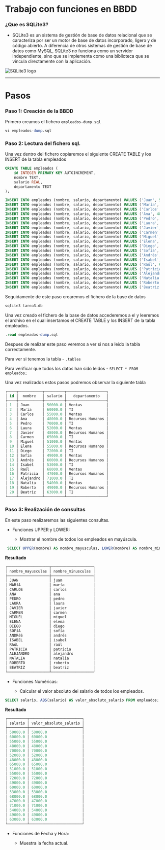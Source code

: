 # Trabajo con funciones en BBDD

### ¿Que es SQLite3?

- SQLite3 es un sistema de gestión de base de datos relacional que se caracteriza por ser un motor de base de datos incorporado, ligero y de código abierto. A diferencia de otros sistemas de gestión de base de datos como MySQL, SQLite3 no funciona como un servidor independiente, sino que se implementa como una biblioteca que se vincula directamente con la  aplicación.

![SQLite3 logo](https://github.com/aaronalvrod/BBDD./assets/147527842/66e6aecb-6d3f-4a2c-b845-6059ccd59596)

---

# Pasos

### Paso 1: Creación de la BBDD

Primero creamos el fichero `empleados-dump.sql`

``` sql
vi empleados-dump.sql
```

### Paso 2: Lectura del fichero sql.

Una vez dentro del fichero copiaremos el siguiente CREATE TABLE y los INSERT de la tabla empleados

``` sql
CREATE TABLE empleados (
    id INTEGER PRIMARY KEY AUTOINCREMENT,
    nombre TEXT,
    salario REAL,
    departamento TEXT
);

INSERT INTO empleados (nombre, salario, departamento) VALUES ('Juan', 50000, 'Ventas');
INSERT INTO empleados (nombre, salario, departamento) VALUES ('María', 60000, 'TI');
INSERT INTO empleados (nombre, salario, departamento) VALUES ('Carlos', 55000, 'Ventas');
INSERT INTO empleados (nombre, salario, departamento) VALUES ('Ana', 48000, 'Recursos Humanos');
INSERT INTO empleados (nombre, salario, departamento) VALUES ('Pedro', 70000, 'TI');
INSERT INTO empleados (nombre, salario, departamento) VALUES ('Laura', 52000, 'Ventas');
INSERT INTO empleados (nombre, salario, departamento) VALUES ('Javier', 48000, 'Recursos Humanos');
INSERT INTO empleados (nombre, salario, departamento) VALUES ('Carmen', 65000, 'TI');
INSERT INTO empleados (nombre, salario, departamento) VALUES ('Miguel', 51000, 'Ventas');
INSERT INTO empleados (nombre, salario, departamento) VALUES ('Elena', 55000, 'Recursos Humanos');
INSERT INTO empleados (nombre, salario, departamento) VALUES ('Diego', 72000, 'TI');
INSERT INTO empleados (nombre, salario, departamento) VALUES ('Sofía', 49000, 'Ventas');
INSERT INTO empleados (nombre, salario, departamento) VALUES ('Andrés', 60000, 'Recursos Humanos');
INSERT INTO empleados (nombre, salario, departamento) VALUES ('Isabel', 53000, 'TI');
INSERT INTO empleados (nombre, salario, departamento) VALUES ('Raúl', 68000, 'Ventas');
INSERT INTO empleados (nombre, salario, departamento) VALUES ('Patricia', 47000, 'Recursos Humanos');
INSERT INTO empleados (nombre, salario, departamento) VALUES ('Alejandro', 71000, 'TI');
INSERT INTO empleados (nombre, salario, departamento) VALUES ('Natalia', 54000, 'Ventas');
INSERT INTO empleados (nombre, salario, departamento) VALUES ('Roberto', 49000, 'Recursos Humanos');
INSERT INTO empleados (nombre, salario, departamento) VALUES ('Beatriz', 63000, 'TI');
```

Seguidamente de este paso crearemos el fichero de la base de datos

``` sql
sqlite3 tarea3.db
```

Una vez creado el fichero de la base de datos accederemos a el y leeremos el archivo en el cual insertamos el CREATE TABLE y los INSERT de la tabla empleados.

``` sql
.read empleados-dump.sql
```

Despues de realizar este paso veremos a ver si nos a leido la tabla correctamente.

Para ver si tenemos la tabla - `.tables` 

Para verificar que todos los datos han sido leidos - `SELECT * FROM empleados;`

Una vez realizados estos pasos podremos observar la siguiente tabla

``` sql
┌────┬───────────┬─────────┬──────────────────┐
│ id │  nombre   │ salario │   departamento   │
├────┼───────────┼─────────┼──────────────────┤
│ 1  │ Juan      │ 50000.0 │ Ventas           │
│ 2  │ María     │ 60000.0 │ TI               │
│ 3  │ Carlos    │ 55000.0 │ Ventas           │
│ 4  │ Ana       │ 48000.0 │ Recursos Humanos │
│ 5  │ Pedro     │ 70000.0 │ TI               │
│ 6  │ Laura     │ 52000.0 │ Ventas           │
│ 7  │ Javier    │ 48000.0 │ Recursos Humanos │
│ 8  │ Carmen    │ 65000.0 │ TI               │
│ 9  │ Miguel    │ 51000.0 │ Ventas           │
│ 10 │ Elena     │ 55000.0 │ Recursos Humanos │
│ 11 │ Diego     │ 72000.0 │ TI               │
│ 12 │ Sofía     │ 49000.0 │ Ventas           │
│ 13 │ Andrés    │ 60000.0 │ Recursos Humanos │
│ 14 │ Isabel    │ 53000.0 │ TI               │
│ 15 │ Raúl      │ 68000.0 │ Ventas           │
│ 16 │ Patricia  │ 47000.0 │ Recursos Humanos │
│ 17 │ Alejandro │ 71000.0 │ TI               │
│ 18 │ Natalia   │ 54000.0 │ Ventas           │
│ 19 │ Roberto   │ 49000.0 │ Recursos Humanos │
│ 20 │ Beatriz   │ 63000.0 │ TI               │
└────┴───────────┴─────────┴──────────────────┘
```

### Paso 3: Realización de consultas

En este paso realizaremos las siguientes consultas.

- Funciones UPPER y LOWER:

    - Mostrar el nombre de todos los empleados en mayúscula.

```sql
 SELECT UPPER(nombre) AS nombre_mayusculas, LOWER(nombre) AS nombre_minusculas FROM empleados;
  ```
**Resultado**

``` sql
┌───────────────────┬───────────────────┐
│ nombre_mayusculas │ nombre_minusculas │
├───────────────────┼───────────────────┤
│ JUAN              │ juan              │
│ MARíA             │ maría             │
│ CARLOS            │ carlos            │
│ ANA               │ ana               │
│ PEDRO             │ pedro             │
│ LAURA             │ laura             │
│ JAVIER            │ javier            │
│ CARMEN            │ carmen            │
│ MIGUEL            │ miguel            │
│ ELENA             │ elena             │
│ DIEGO             │ diego             │
│ SOFíA             │ sofía             │
│ ANDRéS            │ andrés            │
│ ISABEL            │ isabel            │
│ RAúL              │ raúl              │
│ PATRICIA          │ patricia          │
│ ALEJANDRO         │ alejandro         │
│ NATALIA           │ natalia           │
│ ROBERTO           │ roberto           │
│ BEATRIZ           │ beatriz           │
└───────────────────┴───────────────────┘
```

- Funciones Numéricas:

    - Calcular el valor absoluto del salario de todos los empleados.

``` sql
SELECT salario, ABS(salario) AS valor_absoluto_salario FROM empleados;
```
**Resultado**

``` sql
┌─────────┬────────────────────────┐
│ salario │ valor_absoluto_salario │
├─────────┼────────────────────────┤
│ 50000.0 │ 50000.0                │
│ 60000.0 │ 60000.0                │
│ 55000.0 │ 55000.0                │
│ 48000.0 │ 48000.0                │
│ 70000.0 │ 70000.0                │
│ 52000.0 │ 52000.0                │
│ 48000.0 │ 48000.0                │
│ 65000.0 │ 65000.0                │
│ 51000.0 │ 51000.0                │
│ 55000.0 │ 55000.0                │
│ 72000.0 │ 72000.0                │
│ 49000.0 │ 49000.0                │
│ 60000.0 │ 60000.0                │
│ 53000.0 │ 53000.0                │
│ 68000.0 │ 68000.0                │
│ 47000.0 │ 47000.0                │
│ 71000.0 │ 71000.0                │
│ 54000.0 │ 54000.0                │
│ 49000.0 │ 49000.0                │
│ 63000.0 │ 63000.0                │
└─────────┴────────────────────────┘
```

- Funciones de Fecha y Hora:

    - Muestra la fecha actual.



